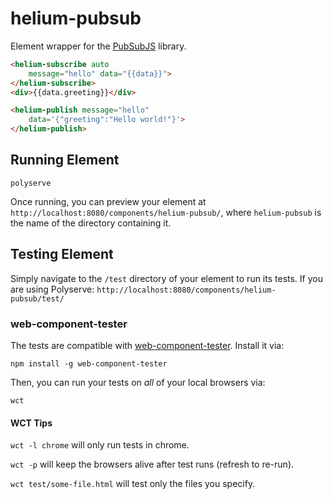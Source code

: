 # helium-pubsub

Element wrapper for the [PubSubJS](https://github.com/mroderick/PubSubJS) library.

```html
<helium-subscribe auto
    message="hello" data="{{data}}">
</helium-subscribe>
<div>{{data.greeting}}</div>

<helium-publish message="hello" 
    data='{"greeting":"Hello world!"}'>
</helium-publish>
```

## Running Element

    polyserve

Once running, you can preview your element at
`http://localhost:8080/components/helium-pubsub/`, where `helium-pubsub` is the name of the directory containing it.


## Testing Element

Simply navigate to the `/test` directory of your element to run its tests. If
you are using Polyserve: `http://localhost:8080/components/helium-pubsub/test/`

### web-component-tester

The tests are compatible with [web-component-tester](https://github.com/Polymer/web-component-tester).
Install it via:

    npm install -g web-component-tester

Then, you can run your tests on _all_ of your local browsers via:

    wct

#### WCT Tips

`wct -l chrome` will only run tests in chrome.

`wct -p` will keep the browsers alive after test runs (refresh to re-run).

`wct test/some-file.html` will test only the files you specify.